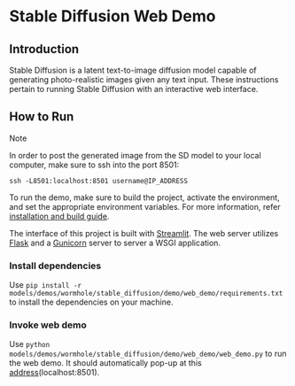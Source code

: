 # Stable Diffusion Web Demo

## Introduction
Stable Diffusion is a latent text-to-image diffusion model capable of generating photo-realistic images given any text input. These instructions pertain to running Stable Diffusion with an interactive web interface.

## How to Run
> [!NOTE]
> In order to post the generated image from the SD model to your local computer, make sure to ssh into the port 8501:
> ```
> ssh -L8501:localhost:8501 username@IP_ADDRESS
> ```

To run the demo, make sure to build the project, activate the environment, and set the appropriate environment variables.
For more information, refer [installation and build guide](https://github.com/tenstorrent/tt-metal/blob/main/INSTALLING.md).

The interface of this project is built with [Streamlit](https://streamlit.io). The web server utilizes [Flask](https://flask.palletsprojects.com/en/3.0.x/) and a [Gunicorn](https://gunicorn.org) server to server a WSGI application.

### Install dependencies
Use `pip install -r models/demos/wormhole/stable_diffusion/demo/web_demo/requirements.txt` to install the dependencies on your machine.

### Invoke web demo
Use `python models/demos/wormhole/stable_diffusion/demo/web_demo/web_demo.py` to run the web demo. It should automatically pop-up at this [address](http://localhost:8501)(localhost:8501).
